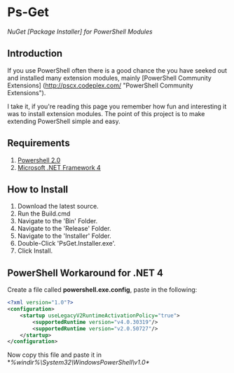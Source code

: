 Ps-Get
======

*NuGet [Package Installer] for PowerShell Modules*

Introduction
------------

If you use PowerShell often there is a good chance the you have seeked out and installed many extension modules, mainly [PowerShell Community Extensions] (http://pscx.codeplex.com/ "PowerShell Community Extensions").

I take it, if you're reading this page you remember how fun and interesting it was to install extension modules. The point of this project is to make extending PowerShell simple and easy.

Requirements
------------

1. [Powershell 2.0](http://www.microsoft.com/web/gallery/install.aspx?appid=PowerShell2)
2. [Microsoft .NET Framework 4](http://www.microsoft.com/web/gallery/install.aspx?appid=NETFramework4)

How to Install
--------------

1. Download the latest source.
2. Run the Build.cmd 
3. Navigate to the 'Bin' Folder.
4. Navigate to the 'Release' Folder.
5. Navigate to the 'Installer' Folder.
6. Double-Click 'PsGet.Installer.exe'.
7. Click Install.

PowerShell Workaround for .NET 4
--------------------------------

Create a file called **powershell.exe.config**, paste in the following:

```xml
<?xml version="1.0"?> 
<configuration> 
    <startup useLegacyV2RuntimeActivationPolicy="true"> 
        <supportedRuntime version="v4.0.30319"/> 
        <supportedRuntime version="v2.0.50727"/> 
    </startup> 
</configuration>
```

Now copy this file and paste it in **%windir%\System32\WindowsPowerShell\v1.0\**